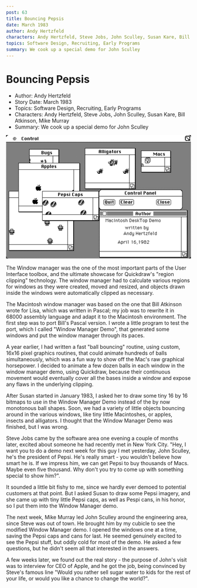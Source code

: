 ```yaml
---
post: 63
title: Bouncing Pepsis
date: March 1983
author: Andy Hertzfeld
characters: Andy Hertzfeld, Steve Jobs, John Sculley, Susan Kare, Bill Atkinson, Mike Murray
topics: Software Design, Recruiting, Early Programs
summary: We cook up a special demo for John Sculley
---
```


# Bouncing Pepsis
* Author: Andy Hertzfeld
* Story Date: March 1983
* Topics: Software Design, Recruiting, Early Programs
* Characters: Andy Hertzfeld, Steve Jobs, John Sculley, Susan Kare, Bill Atkinson, Mike Murray
* Summary: We cook up a special demo for John Sculley

![We added Pepsi Icons for John Sculley's visit](images/pepsi.gif) 
    
The Window manager was the one of the most important parts of the User Interface toolbox, and the ultimate showcase for Quickdraw's "region clipping" technology.  The window manager had to calculate various regions for windows as they were created, moved and resized, and objects drawn inside the windows were automatically clipped as necessary.

The Macintosh window manager was based on the one that Bill Atkinson wrote for Lisa, which was written in Pascal; my job was to rewrite it in 68000 assembly language and adapt it to the Macintosh environment.  The first step was to port Bill's Pascal version.  I wrote a little program to test the port, which I called "Window Manager Demo", that generated some windows and put the window manager through its paces.

A year earlier, I had written a fast "ball bouncing" routine, using custom, 16x16 pixel graphics routines, that could animate hundreds of balls simultaneously, which was a fun way to show off the Mac's raw graphical horsepower.  I decided to animate a few dozen balls in each window in the window manager demo, using Quickdraw, because their continuous movement would eventually cover all the bases inside a window and expose any flaws in the underlying clipping.

After Susan started in January 1983, I asked her to draw some tiny 16 by 16 bitmaps to use in the Window Manager Demo instead of the by now monotonous ball shapes.  Soon, we had a variety of little objects bouncing around in the various windows, like  tiny little Macintoshes, or apples, insects and alligators.  I thought that the Window Manager Demo was finished, but I was wrong.

Steve Jobs came by the software area one evening a couple of months later, excited about someone he had recently met in New York City.  "Hey, I want you to do a demo next week for this guy I met yesterday, John Sculley, he's the president of Pepsi.  He's really smart - you wouldn't believe how smart he is.  If we impress him, we can get Pepsi to buy thousands of Macs.  Maybe even five thousand.  Why don't you try to come up with something special to show him?".

It sounded a little bit fishy to me, since we hardly ever demoed to potential customers at that point.  But I asked Susan to draw some Pepsi imagery, and she came up with tiny little Pepsi caps, as well as Pespi cans, in his honor, so I put them into the Window Manager demo.

The next week, Mike Murray led John Sculley around the engineering area, since Steve was out of town.  He brought him by my cubicle to see the modified Window Manager demo.  I opened the windows one at a time, saving the Pepsi caps and cans for last.  He seemed genuinely excited to see the Pepsi stuff, but oddly cold for most of the demo.  He asked a few questions, but he didn't seem all that interested in the answers.

A few weeks later, we found out the real story - the purpose of John's visit was to interview for CEO of Apple, and he got the job, being convinced by Steve's famous line "Would you rather sell sugar water to kids for the rest of your life, or would you like a chance to change the world?".
